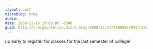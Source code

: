 ```yaml
---
layout: post
microblog: true
audio: 
date: 2008-11-16 19:00:00 -0500
guid: http://craigmcclellan.micro.blog/2008/11/17/t1009507041.html
---
```

up early to register for classes for the last semester of college!

